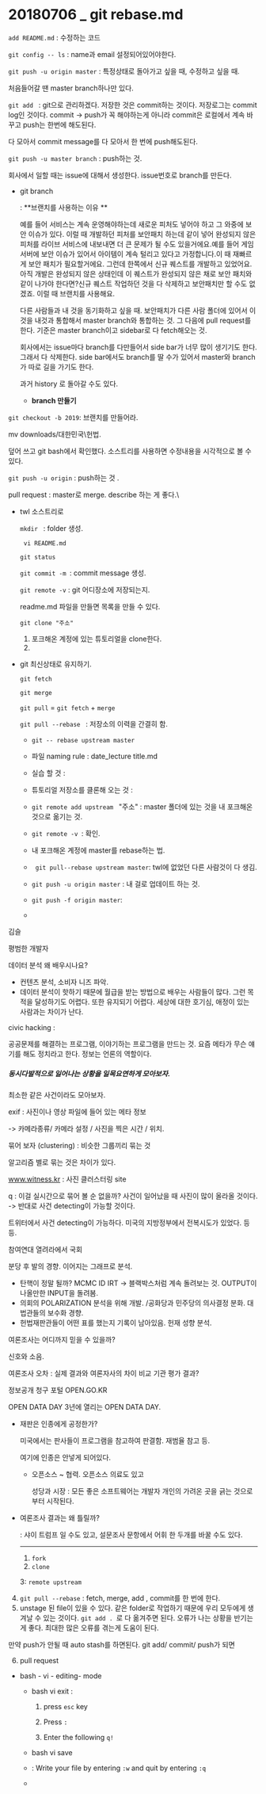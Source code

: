 # 20180706 _ git rebase.md



```add README.md``` : 수정하는 코드

```git config -- ls``` : name과 email 설정되어있어야한다.

```git push -u origin master``` : 특정상태로 돌아가고 싶을 때, 수정하고 싶을 때.  



처음들어갈 땐 master branch하나만 있다. 

```git add ``` : git으로 관리하겠다. 저장한 것은 commit하는 것이다. 저장로그는 commit log인 것이다. commit -> push가 꼭 해야하는게 아니라 commit은 로컬에서 계속 바꾸고 push는 한번에 해도된다. 

다 모아서 commit message를 다 모아서 한 번에 push해도된다. 

```git push -u master branch```  : push하는 것. 

회사에서 일할 때는 issue에 대해서 생성한다. issue번호로 branch를 만든다. 

- git branch

  : **브랜치를 사용하는 이유 ** 

  예를 들어 서비스는 계속 운영해야하는데 새로운 피처도 넣어야 하고 그 와중에 보안 이슈가 있다. 이럴 때 개발하던 피처를 보안패치 하는데 같이 넣어 완성되지 않은 피처를 라이브 서비스에 내보내면 더 큰 문제가 될 수도 있을거에요.예를 들어 게임 서버에 보안 이슈가 있어서 아이템이 계속 털리고 있다고 가정합니다.이 때 재빠르게 보안 패치가 필요할거에요. 그런데 한쪽에서 신규 퀘스트를 개발하고 있었어요. 아직 개발은 완성되지 않은 상태인데 이 퀘스트가 완성되지 않은 채로 보안 패치와 같이 나가야 한다면?신규 퀘스트 작업하던 것을 다 삭제하고 보안패치만 할 수도 없겠죠. 이럴 때 브랜치를 사용해요.

  다른 사람들과 내 것을 동기화하고 싶을 때. 보안패치가 다른 사람 폴더에 있어서 이것을 내것과 통합해서 master branch와 통합하는 것. 그 다음에 pull request를 한다.  기준은 master branch이고 sidebar로 다 fetch해오는 것. 

  회사에서는 issue마다 branch를 다만들어서 side bar가 너무 많이 생기기도 한다. 그래서 다 삭제한다. side bar에서도 branch를 딸 수가 있어서 master와 branch가 따로 길을 가기도 한다. 

  과거 history 로 돌아갈 수도 있다. 

  - __branch 만들기__

```git checkout -b 2019```: 브랜치를 만들어라. 

mv downloads/대한민국\헌법.



덮어 쓰고 git bash에서 확인했다. 소스트리를 사용하면 수정내용을 시각적으로 볼 수 있다. 

```git push -u origin``` : push하는 것 .

pull request : master로 merge. describe 하는 게 좋다.\

- twl 소스트리로 

  ```mkdir ``` : folder 생성. 

  ``` vi README.md```

    

  ```git status```

  ```git commit -m ```: commit message 생성. 

  ```git remote -v``` : git 어디장소에 저장되는지. 

  

  readme.md 파일을 만들면 목록을 만들 수 있다. 

  ```git clone "주소"```

  

  

  1. 포크해온 계정에 있는 튜토리얼을 clone한다. 
  2. 

- git 최신상태로 유지하기.

  ```git fetch```

  ```git merge```

  ```git pull``` = ```git fetch```  + ```merge```

  ```git pull --rebase ```  : 저장소의 이력을 간결히 함. 		

  - ```git -- rebase upstream master```
  -  파일 naming rule : date_lecture title.md

  

  - 실습 할 것 : 
  - 튜토리얼 저장소를 클론해 오는 것 : 

  - ```git remote add upstream ```  "주소" : master 폴더에 있는 것을 내 포크해온 것으로 옮기는 것. 
  - ```git remote -v ```: 확인.
  - 내 포크해온 계정에 master를 rebase하는 법.
  - ``` git pull--rebase upstream master```: twl에 없었던 다른 사람것이 다 생김. 
  - ```git push -u origin master``` : 내 걸로 업데이트 하는 것. 
  - ```git push -f origin master```:  
  - 

김슬

평범한 개발자 

데이터 분석 왜 배우시나요? 

- 컨텐츠 분석, 소비자 니즈 파악. 
- 데이터 분석이 핫하기 때문에 월급을 받는 방법으로 배우는 사람들이 많다. 그런 목적을 달성하기도 어렵다. 또한 유지되기 어렵다. 세상에 대한 호기심, 애정이 있는 사람과는 차이가 난다. 

civic hacking :

공공문제를 해결하는 프로그램, 이야기하는 프로그램을 만드는 것.  요즘 메타가 무슨 얘기를 해도 정치라고 한다. 정보는 언론의 역할이다.

##### 동시다발적으로 일어나는 상황을 일목요연하게 모아보자. 

최소한 같은 사건이라도 모아보자. 

exif : 사진이나 영상 파일에 들어 있는 메타 정보 

-> 카메라종류/ 카메라 설정 / 사진을 찍은 시간  / 위치. 

묶어 보자 (clustering) : 비슷한 그룹끼리 묶는 것 

알고리즘 별로 묶는 것은 차이가 있다. 

www.witness.kr : 사진 클러스터링 site

q : 이걸 실시간으로 묶어 볼 순 없을까? 사건이 일어났을 때 사진이 많이 올라올 것이다. -> 반대로 사건 detecting이 가능할 것이다. 

트위터에서 사건 detecting이 가능하다. 미국의 지방정부에서 전복시도가 있었다. 등등. 

참여연대 열려라에서 국회

분당 후 발의 경향.  이어지는 그래프로 분석. 

- 탄핵이 정말 될까? MCMC ID IRT -> 블랙박스처럼 계속 돌려보는 것. OUTPUT이 나올만한 INPUT을 돌려봄. 
- 의회의 POLARIZATION 분석을 위해 개발. /공화당과 민주당의 의사결정 분화. 대법관들의 보수화 경향. 
- 헌법재판관들이 어떤 표를 했는지 기록이 남아있음. 헌재 성향 분석. 

여론조사는 어디까지 믿을 수 있을까? 

신호와 소음. 

여론조사 오차 : 실제 결과와 여론자사의 차이 비교 기관 평가 결과? 

정보공개 청구 포털 OPEN.GO.KR 

OPEN DATA DAY 3년에 열리는 OPEN DATA DAY. 

- 재판은 인종에게 공정한가? 

  미국에서는 판사들이 프로그램을 참고하여 판결함. 재범율 참고 등.

  여기에 인종은 안넣게 되어있다. 

  - 오픈소스 ~ 협력. 오픈소스 의료도 있고 

    성당과 시장 : 모든 좋은 소프트웨어는 개발자 개인의 가려온 곳을 긁는 것으로부터 시작된다. 

- 여론조사 결과는 왜 틀릴까?

  : 샤이 트럼프 일 수도 있고, 설문조사 문항에서 어휘 한 두개를 바꿀 수도 있다. 

  -----------

  1. ```fork```
  2. ```clone```

  3: ```remote upstream```

4. ```git pull --rebase``` : fetch, merge, add , commit를 한 번에 한다. 
5. unstage 된 file이 있을 수 있다. 같은 folder로 작업하기 때문에 우리 모두에게 생겨날 수 있는 것이다. ```git add . ```로 다 옮겨주면 된다. 오류가 나는 상황을 반기는 게 좋다. 최대한 많은 오류를 겪는게 도움이 된다.  

만약 push가 안될 때 auto stash를 하면된다. git add/ commit/ push가 되면 

6. pull request



- bash - vi - editing- mode 

  - bash vi exit :

    1. press ```esc``` key

    2. Press ```:```

    3. Enter the following ```q!```

       

  - bash vi save

  - : Write your file by entering ```:w``` and quit by entering ```:q ```

  -   